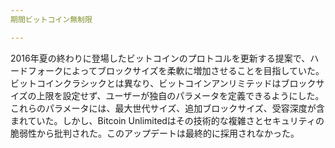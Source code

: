 ```yaml
---
期間ビットコイン無制限

---
```

2016年夏の終わりに登場したビットコインのプロトコルを更新する提案で、ハードフォークによってブロックサイズを柔軟に増加させることを目指していた。ビットコインクラシックとは異なり、ビットコインアンリミテッドはブロックサイズの上限を設定せず、ユーザーが独自のパラメータを定義できるようにした。これらのパラメータには、最大世代サイズ、追加ブロックサイズ、受容深度が含まれていた。しかし、Bitcoin Unlimitedはその技術的な複雑さとセキュリティの脆弱性から批判された。このアップデートは最終的に採用されなかった。